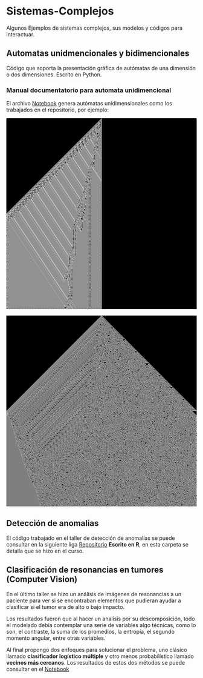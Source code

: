 # Sistemas-Complejos
Algunos Ejemplos de sistemas complejos, sus modelos y códigos para interactuar.

## Automatas unidmencionales y bidimencionales

Código que soporta la presentación gráfica de autómatas de una dimensión o dos dimensiones. Escrito en Python.

### Manual documentatorio para automata unidimencional

El archivo [Notebook](automata.ipynb) genera autómatas unidimensionales como los trabajados en el repositorio, por ejemplo:

![imagen-RULE110](RULE-110.png)

![imagen-RULE-30-1](RULE-30-1.png)

## Detección de anomalias

El código trabajado en el taller de detección de anomalías se puede consultar en la siguiente liga [Repositorio](Anomalias/) **Escrito en R**, en esta carpeta se detalla que se hizo en el curso.

## Clasificación de resonancias en tumores (Computer Vision)

En el último taller se hizo un análisis de imágenes de resonancias a un paciente para ver si se encontraban elementos que pudieran ayudar a clasificar si el tumor era de alto o bajo impacto.

Los resultados fueron que al hacer un analisis por su descomposición, todo el modelado debía contemplar una serie de variables algo técnicas, como lo son, el contraste, la suma de los promedios, la entropía, el segundo momento angular, entre otras variables.

Al final propongo dos enfoques para solucionar el problema, uno clásico llamado **clasificador logístico múltiple** y otro menos probabilístico llamado **vecinos más cercanos**. Los resultados de estos dos métodos se puede consultar en el [Notebook](Imagenes_procesamiento/CaracteristicasMedicalIMages_Actualizada.ipynb)



